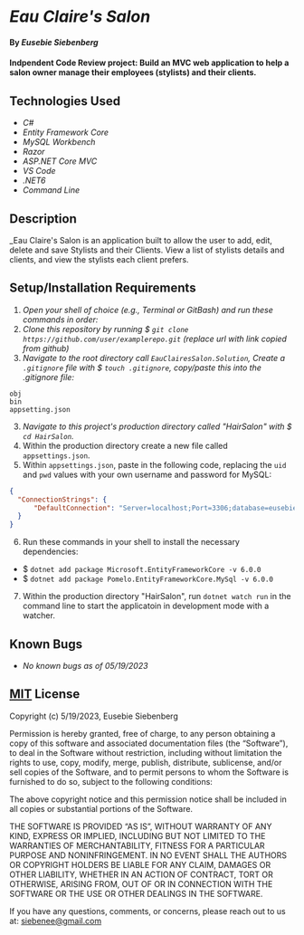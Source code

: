 # _Eau Claire's Salon_

#### By _**Eusebie Siebenberg**_

#### Indpendent Code Review project: Build an MVC web application to help a salon owner manage their employees (stylists) and their clients.

## Technologies Used

* _C#_
* _Entity Framework Core_
* _MySQL Workbench_
* _Razor_
* _ASP.NET Core MVC_
* _VS Code_
* _.NET6_
* _Command Line_

## Description 

_Eau Claire's Salon is an application built to allow the user to add, edit, delete and save Stylists and their Clients. View a list of stylists details and clients, and view the stylists each client prefers. 

## Setup/Installation Requirements

1. _Open your shell of choice (e.g., Terminal or GitBash) and run these commands in order:_
2. _Clone this repository by running $ `git clone https://github.com/user/examplerepo.git` (replace url with link copied from github)_
3. _Navigate to the root directory call `EauClairesSalon.Solution`, Create a `.gitignore` file with $ `touch .gitignore`, copy/paste this into the .gitignore file:_
```
obj
bin
appsetting.json
```
3. _Navigate to this project's production directory called "HairSalon" with $ `cd HairSalon`._
4. Within the production directory create a new file called `appsettings.json`.
5. Within `appsettings.json`, paste in the following code, replacing the `uid` and `pwd` values with your own username and password for MySQL:

```json
{
  "ConnectionStrings": {
      "DefaultConnection": "Server=localhost;Port=3306;database=eusebie_siebenberg;uid=[user-id];pwd=[password];"
  }
}
```
6. Run these commands in your shell to install the necessary dependencies:
* $ `dotnet add package Microsoft.EntityFrameworkCore -v 6.0.0`
* $ `dotnet add package Pomelo.EntityFrameworkCore.MySql -v 6.0.0`

7. Within the production directory "HairSalon", run `dotnet watch run` in the command line to start the applicatoin in development mode with a watcher.

## Known Bugs 

* _No known bugs as of 05/19/2023_

## [MIT](https://opensource.org/license/mit/) License

Copyright (c) 5/19/2023, Eusebie Siebenberg

Permission is hereby granted, free of charge, to any person obtaining a copy of this software and associated documentation files (the “Software”), to deal in the Software without restriction, including without limitation the rights to use, copy, modify, merge, publish, distribute, sublicense, and/or sell copies of the Software, and to permit persons to whom the Software is furnished to do so, subject to the following conditions:

The above copyright notice and this permission notice shall be included in all copies or substantial portions of the Software.

THE SOFTWARE IS PROVIDED “AS IS”, WITHOUT WARRANTY OF ANY KIND, EXPRESS OR IMPLIED, INCLUDING BUT NOT LIMITED TO THE WARRANTIES OF MERCHANTABILITY, FITNESS FOR A PARTICULAR PURPOSE AND NONINFRINGEMENT. IN NO EVENT SHALL THE AUTHORS OR COPYRIGHT HOLDERS BE LIABLE FOR ANY CLAIM, DAMAGES OR OTHER LIABILITY, WHETHER IN AN ACTION OF CONTRACT, TORT OR OTHERWISE, ARISING FROM, OUT OF OR IN CONNECTION WITH THE SOFTWARE OR THE USE OR OTHER DEALINGS IN THE SOFTWARE.

If you have any questions, comments, or concerns, please reach out to us at: siebenee@gmail.com